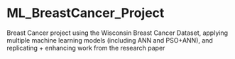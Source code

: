 # ML_BreastCancer_Project
Breast Cancer project using the Wisconsin Breast Cancer Dataset, applying multiple machine learning models (including ANN and PSO+ANN), and replicating + enhancing work from the research paper
